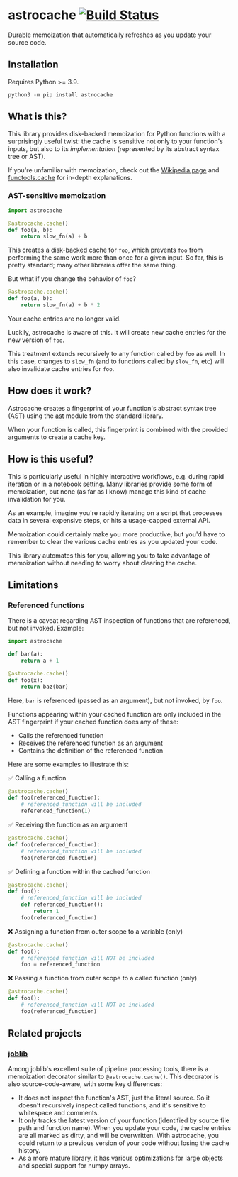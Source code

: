 # astrocache [![Build Status](https://app.travis-ci.com/aromatt/funcache.svg?branch=main)](https://app.travis-ci.com/aromatt/funcache)
Durable memoization that automatically refreshes as you update your source code.

## Installation
Requires Python >= 3.9.

```
python3 -m pip install astrocache
```

## What is this?
This library provides disk-backed memoization for Python functions with a
surprisingly useful twist: the cache is sensitive not only to your function's inputs,
but also to its *implementation* (represented by its abstract syntax tree or AST).

If you're unfamiliar with memoization, check out the [Wikipedia
page](https://en.wikipedia.org/wiki/Memoization) and
[functools.cache](https://docs.python.org/3/library/functools.html#functools.cache)
for in-depth explanations.

### AST-sensitive memoization
```python
import astrocache

@astrocache.cache()
def foo(a, b):
    return slow_fn(a) + b
```
This creates a disk-backed cache for `foo`, which prevents `foo` from performing the
same work more than once for a given input. So far, this is pretty standard; many
other libraries offer the same thing.

But what if you change the behavior of `foo`?

```python
@astrocache.cache()
def foo(a, b):
    return slow_fn(a) + b * 2
```
Your cache entries are no longer valid.

Luckily, astrocache is aware of this. It will create new cache entries for the new
version of `foo`.

This treatment extends recursively to any function called by `foo` as well. In this
case, changes to `slow_fn` (and to functions called by `slow_fn`, etc) will also
invalidate cache entries for `foo`.

## How does it work?
Astrocache creates a fingerprint of your function's abstract syntax tree (AST)
using the [ast](https://docs.python.org/3/library/ast.html) module from the standard
library.

When your function is called, this fingerprint is combined with the provided
arguments to create a cache key.

## How is this useful?
This is particularly useful in highly interactive workflows, e.g. during rapid
iteration or in a notebook setting. Many libraries provide some form of memoization,
but none (as far as I know) manage this kind of cache invalidation for you.

As an example, imagine you're rapidly iterating on a script that processes data in
several expensive steps, or hits a usage-capped external API.

Memoization could certainly make you more productive, but you'd have to remember to
clear the various cache entries as you updated your code.

This library automates this for you, allowing you to take advantage of memoization
without needing to worry about clearing the cache.

## Limitations
### Referenced functions
There is a caveat regarding AST inspection of functions that are referenced, but not
invoked. Example:

```python
import astrocache

def bar(a):
    return a + 1

@astrocache.cache()
def foo(x):
    return baz(bar)
```
Here, `bar` is referenced (passed as an argument), but not invoked, by `foo`.

Functions appearing within your cached function are only included in the AST
fingerprint if your cached function does any of these:
* Calls the referenced function
* Receives the referenced function as an argument
* Contains the definition of the referenced function

Here are some examples to illustrate this:

✅ Calling a function
```python
@astrocache.cache()
def foo(referenced_function):
    # referenced_function will be included
    referenced_function(1)
```

✅ Receiving the function as an argument
```python
@astrocache.cache()
def foo(referenced_function):
    # referenced_function will be included
    foo(referenced_function)
```

✅ Defining a function within the cached function
```python
@astrocache.cache()
def foo():
    # referenced_function will be included
    def referenced_function():
        return 1
    foo(referenced_function)
```

❌ Assigning a function from outer scope to a variable (only)
```python
@astrocache.cache()
def foo():
    # referenced_function will NOT be included
    foo = referenced_function
```

❌ Passing a function from outer scope to a called function (only)
```python
@astrocache.cache()
def foo():
    # referenced_function will NOT be included
    foo(referenced_function)
```

## Related projects

### [joblib](https://github.com/joblib/joblib)
Among joblib's excellent suite of pipeline processing tools, there is a memoization
decorator similar to `@astrocache.cache()`. This decorator is also source-code-aware,
with some key differences:
* It does not inspect the function's AST, just the literal source. So it doesn't
  recursively inspect called functions, and it's sensitive to whitespace and
  comments.
* It only tracks the latest version of your function (identified by source file path
  and function name). When you update your code, the cache entries are all marked as
  dirty, and will be overwritten. With astrocache, you could return to a previous
  version of your code without losing the cache history.
* As a more mature library, it has various optimizations for large objects and
  special support for numpy arrays.

